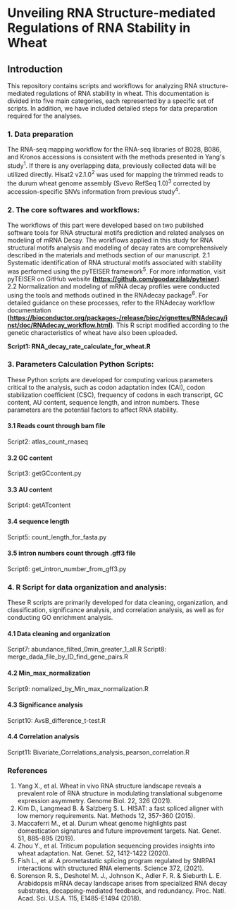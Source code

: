 # Unveiling RNA Structure-mediated Regulations of RNA Stability in Wheat

## Introduction
This repository contains scripts and workflows for analyzing RNA structure-mediated regulations of RNA stability in wheat. This documentation is divided into five main categories, each represented by a specific set of scripts. In addition, we have included detailed steps for data preparation required for the analyses.

### 1.	Data preparation
The RNA-seq mapping workflow for the RNA-seq libraries of B028, B086, and Kronos accessions is consistent with the methods presented in Yang's study<sup>1</sup>. If there is any overlapping data, previously collected data will be utilized directly. Hisat2 v2.1.0<sup>2</sup> was used for mapping the trimmed reads to the durum wheat genome assembly (Svevo RefSeq 1.0)<sup>3</sup>  corrected by accession-specific SNVs information from previous study<sup>4</sup>.

### 2.  The core softwares and workflows:
The workflows of this part were developed based on two published software tools for RNA structural motifs prediction and related analyses on modeling of mRNA Decay. The workflows applied in this study for RNA structural motifs analysis and modeling of decay rates are comprehensively described in the materials and methods section of our manuscript.
2.1	Systematic identification of RNA structural motifs associated with stability was performed using the pyTEISER framework<sup>5</sup>. For more information, visit pyTEISER on GitHub website **(https://github.com/goodarzilab/pyteiser)**.
2.2	Normalization and modeling of mRNA decay profiles were conducted using the tools and methods outlined in the RNAdecay package<sup>6</sup>. For detailed guidance on these processes, refer to the RNAdecay workflow documentation **(https://bioconductor.org/packages-/release/bioc/vignettes/RNAdecay/inst/doc/RNAdecay_workflow.html)**. This R script modified according to the genetic characteristics of wheat have also been uploaded.

**Script1: RNA_decay_rate_calculate_for_wheat.R** 

### 3.  Parameters Calculation Python Scripts:
These Python scripts are developed for computing various parameters critical to the analysis, such as codon adaptation index (CAI), codon stabilization coefficient (CSC), frequency of codons in each transcript, GC content, AU content, sequence length, and intron numbers. These parameters are the potential factors to affect RNA stability. 
#### 3.1 Reads count through bam file
Script2: atlas_count_rnaseq
#### 3.2 GC content
Script3: getGCcontent.py
#### 3.3 AU content
Script4: getATcontent
#### 3.4 sequence length
Script5: count_length_for_fasta.py
#### 3.5 intron numbers count through .gff3 file
Script6: get_intron_number_from_gff3.py

### 4. R Script for data organization and analysis:
These R scripts are primarily developed for data cleaning, organization, and classification, significance analysis, and correlation analysis, as well as for conducting GO enrichment analysis.
#### 4.1 Data cleaning and organization
Script7: abundance_filted_0min_greater_1_all.R
Script8: merge_dada_file_by_ID_find_gene_pairs.R
#### 4.2 Min_max_normalization
Script9: nomalized_by_Min_max_normalization.R
#### 4.3 Significance analysis
Script10: AvsB_difference_t-test.R
#### 4.4 Correlation analysis
Script11: Bivariate_Correlations_analysis_pearson_correlation.R

### References

1.	Yang X., et al. Wheat in vivo RNA structure landscape reveals a prevalent role of RNA structure in modulating translational subgenome expression asymmetry. Genome Biol. 22, 326 (2021).
2.	Kim D., Langmead B. & Salzberg S. L. HISAT: a fast spliced aligner with low memory requirements. Nat. Methods 12, 357-360 (2015).
3.	Maccaferri M., et al. Durum wheat genome highlights past domestication signatures and future improvement targets. Nat. Genet. 51, 885-895 (2019).
4.	Zhou Y., et al. Triticum population sequencing provides insights into wheat adaptation. Nat. Genet. 52, 1412-1422 (2020).
5.	Fish L., et al. A prometastatic splicing program regulated by SNRPA1 interactions with structured RNA elements. Science 372,  (2021).
6.	Sorenson R. S., Deshotel M. J., Johnson K., Adler F. R. & Sieburth L. E. Arabidopsis mRNA decay landscape arises from specialized RNA decay substrates, decapping-mediated feedback, and redundancy. Proc. Natl. Acad. Sci. U.S.A. 115, E1485-E1494 (2018).

